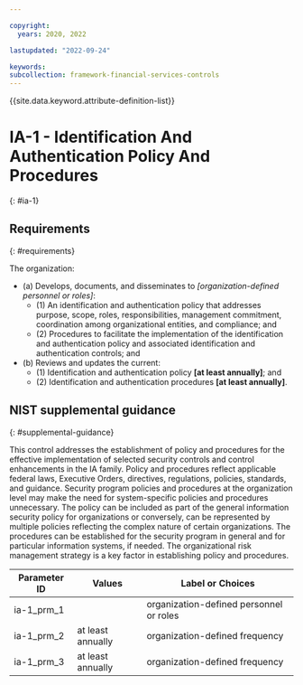 ```yaml
---

copyright:
  years: 2020, 2022

lastupdated: "2022-09-24"

keywords: 
subcollection: framework-financial-services-controls
---
```


{{site.data.keyword.attribute-definition-list}}

         
# IA-1 - Identification And Authentication Policy And Procedures
{: #ia-1}

## Requirements
{: #requirements}

The organization:

- (a) Develops, documents, and disseminates to _[organization-defined personnel or roles]_:
    - (1) An identification and authentication policy that addresses purpose, scope, roles, responsibilities, management commitment, coordination among organizational entities, and compliance; and
    - (2) Procedures to facilitate the implementation of the identification and authentication policy and associated identification and authentication controls; and
- (b) Reviews and updates the current:
    - (1) Identification and authentication policy __[at least annually]__; and
    - (2) Identification and authentication procedures __[at least annually]__.

## NIST supplemental guidance
{: #supplemental-guidance}

This control addresses the establishment of policy and procedures for the effective implementation of selected security controls and control enhancements in the IA family. Policy and procedures reflect applicable federal laws, Executive Orders, directives, regulations, policies, standards, and guidance. Security program policies and procedures at the organization level may make the need for system-specific policies and procedures unnecessary. The policy can be included as part of the general information security policy for organizations or conversely, can be represented by multiple policies reflecting the complex nature of certain organizations. The procedures can be established for the security program in general and for particular information systems, if needed. The organizational risk management strategy is a key factor in establishing policy and procedures.

| Parameter ID | Values | Label or Choices |
|---|---|---|
| ia-1_prm_1 |  | organization-defined personnel or roles |
| ia-1_prm_2 | at least annually | organization-defined frequency |
| ia-1_prm_3 | at least annually | organization-defined frequency |

